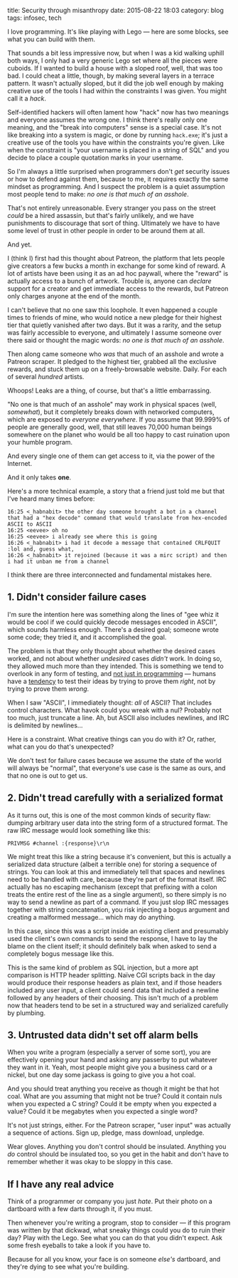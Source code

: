 title: Security through misanthropy
date: 2015-08-22 18:03
category: blog
tags: infosec, tech

I love programming.  It's like playing with Lego — here are some blocks, see what you can build with them.

That sounds a bit less impressive now, but when I was a kid walking uphill both ways, I only had a very generic Lego set where all the pieces were cuboids.  If I wanted to build a house with a sloped roof, well, that was too bad.  I could cheat a little, though, by making several layers in a terrace pattern.  It wasn't actually sloped, but it did the job well enough by making creative use of the tools I had within the constraints I was given.  You might call it a _hack_.

Self-identified hackers will often lament how "hack" now has two meanings and everyone assumes the wrong one.  I think there's really only one meaning, and the "break into computers" sense is a special case.  It's not like breaking into a system is magic, or done by running `hack.exe`; it's just a creative use of the tools you have within the constraints you're given.  Like when the constraint is "your username is placed in a string of SQL" and you decide to place a couple quotation marks in your username.

So I'm always a little surprised when programmers don't _get_ security issues or how to defend against them, because to me, it requires exactly the same mindset as programming.  And I suspect the problem is a quiet assumption most people tend to make: _no one is that much of an asshole_.

That's not entirely unreasonable.  Every stranger you pass on the street _could_ be a hired assassin, but that's fairly unlikely, and we have punishments to discourage that sort of thing.  Ultimately we have to have some level of trust in other people in order to be around them at all.

And yet.

<!-- more -->

I (think I) first had this thought about Patreon, the platform that lets people give creators a few bucks a month in exchange for some kind of reward.  A lot of artists have been using it as an ad hoc paywall, where the "reward" is actually access to a bunch of artwork.  Trouble is, anyone can _declare_ support for a creator and get immediate access to the rewards, but Patreon only charges anyone at the end of the month.

I can't believe that no one saw this loophole.  It even happened a couple times to friends of mine, who would notice a new pledge for their highest tier that quietly vanished after two days.  But it was a rarity, and the setup was fairly accessible to everyone, and ultimately I assume someone over there said or thought the magic words: _no one is that much of an asshole_.

Then along came someone who _was_ that much of an asshole and wrote a Patreon scraper.  It pledged to the highest tier, grabbed all the exclusive rewards, and stuck them up on a freely-browsable website.  Daily.  For each of several _hundred_ artists.

Whoops!  Leaks are a thing, of course, but that's a little embarrassing.

"No one is that much of an asshole" may work in physical spaces (well, _somewhat_), but it completely breaks down with networked computers, which are exposed to _everyone everywhere_.  If you assume that 99.999% of people are generally good, well, that still leaves 70,000 human beings somewhere on the planet who would be all too happy to cast ruination upon your humble program.

And every single one of them can get access to it, via the power of the Internet.

And it only takes **one**.

Here's a more technical example, a story that a friend just told me but that I've heard many times before:

```irc
16:25 <_habnabit> the other day someone brought a bot in a channel that had a "hex decode" command that would translate from hex-encoded ASCII to ASCII
16:25 <eevee> oh no
16:25 <eevee> i already see where this is going
16:26 <_habnabit> i had it decode a message that contained CRLFQUIT :lol and, guess what,
16:26 <_habnabit> it rejoined (because it was a mirc script) and then i had it unban me from a channel
```

I think there are three interconnected and fundamental mistakes here.


## 1. Didn't consider failure cases

I'm sure the intention here was something along the lines of "gee whiz it would be cool if we could quickly decode messages encoded in ASCII", which sounds harmless enough.  There's a desired goal; someone wrote some code; they tried it, and it accomplished the goal.

The problem is that they only thought about whether the desired cases worked, and not about whether _undesired_ cases _didn't_ work.  In doing so, they allowed much more than they intended.  This is something we tend to overlook in any form of testing, and [not just in programming](http://www.nytimes.com/interactive/2015/07/03/upshot/a-quick-puzzle-to-test-your-problem-solving.html) — humans have a [tendency](https://en.wikipedia.org/wiki/Confirmation_bias) to test their ideas by trying to prove them _right_, not by trying to prove them _wrong_.

When I saw "ASCII", I immediately thought: _all_ of ASCII?  That includes control characters.  What havok could you wreak with a nul?  Probably not too much, just truncate a line.  Ah, but ASCII also includes newlines, and IRC is delimited by newlines...

Here is a constraint.  What creative things can you do with it?  Or, rather, what can you do that's unexpected?

We don't test for failure cases because we assume the state of the world will always be "normal", that everyone's use case is the same as ours, and that no one is out to get us.


## 2. Didn't tread carefully with a serialized format

As it turns out, this is one of the most common kinds of security flaw: dumping arbitrary user data into the string form of a structured format.  The raw IRC message would look something like this:

    PRIVMSG #channel :{response}\r\n

We might treat this like a string because it's convenient, but this is actually a serialized data structure (albeit a terrible one) for storing a sequence of strings.  You can look at this and immediately tell that spaces and newlines need to be handled with care, because they're part of the format itself.  IRC actually has no escaping mechanism (except that prefixing with a colon treats the entire rest of the line as a single argument), so there simply is no way to send a newline as part of a command.  If you just slop IRC messages together with string concatenation, you risk injecting a bogus argument and creating a malformed message...  which may do anything.

In this case, since this was a script inside an existing client and presumably used the client's own commands to send the response, I have to lay the blame on the client itself; it should definitely balk when asked to send a completely bogus message like this.

This is the same kind of problem as SQL injection, but a more apt comparison is HTTP header splitting.  Naïve CGI scripts back in the day would produce their response headers as plain text, and if those headers included any user input, a client could send data that included a newline followed by any headers of their choosing.  This isn't much of a problem now that headers tend to be set in a structured way and serialized carefully by plumbing.


## 3. Untrusted data didn't set off alarm bells

When you write a program (especially a server of some sort), you are effectively opening your hand and asking any passerby to put whatever they want in it.  Yeah, most people might give you a business card or a nickel, but one day some jackass is going to give you a hot coal.

And you should treat anything you receive as though it might be that hot coal.  What are you assuming that might not be true?  Could it contain nuls when you expected a C string?  Could it be empty when you expected a value?  Could it be megabytes when you expected a single word?

It's not just strings, either.  For the Patreon scraper, "user input" was actually a sequence of actions.  Sign up, pledge, mass download, unpledge.

Wear gloves.  Anything you don't control should be insulated.  Anything you _do_ control should be insulated too, so you get in the habit and don't have to remember whether it was okay to be sloppy in this case.


## If I have any real advice

Think of a programmer or company you just _hate_.  Put their photo on a dartboard with a few darts through it, if you must.

Then whenever you're writing a program, stop to consider — if this program was written by that dickwad, what sneaky things could you do to ruin their day?  Play with the Lego.  See what you can do that you didn't expect.  Ask some fresh eyeballs to take a look if you have to.

Because for all you know, your face is on someone _else's_ dartboard, and they're dying to see what you're building.
